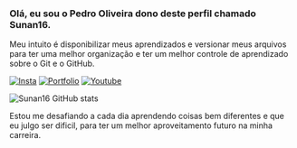 ### Olá, eu sou o Pedro Oliveira dono deste perfil chamado Sunan16.
Meu intuito é disponibilizar meus aprendizados e versionar meus arquivos para ter uma melhor organização e ter um melhor controle de aprendizado sobre o Git e o GitHub.

[![Insta](https://img.shields.io/badge/Instagram-E4405F?style=for-the-badge&logo=instagram&logoColor=white)](https://www.instagram.com/dev_pedro_/)
[![Portfolio](https://img.shields.io/badge/Google_chrome-4285F4?style=for-the-badge&logo=Google-chrome&logoColor=white)](https://sunan16.github.io/Javascript/Projeto/index.html)
[![Youtube](https://img.shields.io/badge/YouTube-FF0000?style=for-the-badge&logo=youtube&logoColor=white)](https://www.youtube.com/channel/UCzpOKFncwA3Kh9GNpJ5osrA)

![Sunan16 GitHub stats](https://github-readme-stats.vercel.app/api?username=Sunan16&show_icons=true&theme=radical)

Estou me desafiando a cada dia aprendendo coisas bem diferentes e que eu julgo ser dificil, para ter um melhor aproveitamento futuro na minha carreira.
